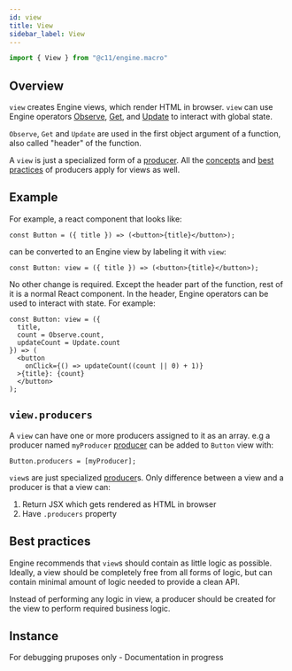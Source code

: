 ```yaml
---
id: view
title: View
sidebar_label: View
---
```


```ts
import { View } from "@c11/engine.macro"
```

## Overview
`view` creates Engine views, which render HTML in browser. `view` can use Engine
operators [Observe](/docs/api/observe), [Get](/docs/api/get), and
[Update](/docs/api/update) to interact with global state.

`Observe`, `Get` and `Update` are used in the first object argument of a
function, also called "header" of the function.

A `view` is just a specialized form of a [producer](/docs/api/producer). All the
[concepts](/docs/api/producer#parts) and [best
practices](/docs/api/producer#best-practices) of producers apply for views as
well.

## Example

For example, a react component that looks like:

```tsx
const Button = ({ title }) => (<button>{title}</button>);
```

can be converted to an Engine view by labeling it with `view`:

```tsx
const Button: view = ({ title }) => (<button>{title}</button>);
```

No other change is required. Except the header part of the function, rest of it
is a normal React component. In the header, Engine operators can be used to
interact with state. For example:

```tsx
const Button: view = ({
  title,
  count = Observe.count,
  updateCount = Update.count
}) => (
  <button
    onClick={() => updateCount((count || 0) + 1)}
  >{title}: {count}
  </button>
);
```

## `view.producers`

A `view` can have one or more producers assigned to it as an array. e.g a
producer named `myProducer` [producer](/docs/api/producer) can be added to
`Button` view with:

```tsx
Button.producers = [myProducer];
```

`view`s are just specialized [producer](/docs/api/producer)s. Only difference
between a view and a producer is that a view can:
1. Return JSX which gets rendered as HTML in browser
2. Have `.producers` property

## Best practices

Engine recommends that `view`s should contain as little logic as possible.
Ideally, a view should be completely free from all forms of logic, but can
contain minimal amount of logic needed to provide a clean API.

Instead of performing any logic in view, a producer should be created for the
view to perform required business logic.

## Instance

For debugging pruposes only - Documentation in progress
